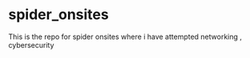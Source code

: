 # spider_onsites
This is the repo for spider onsites where i have attempted networking , cybersecurity
